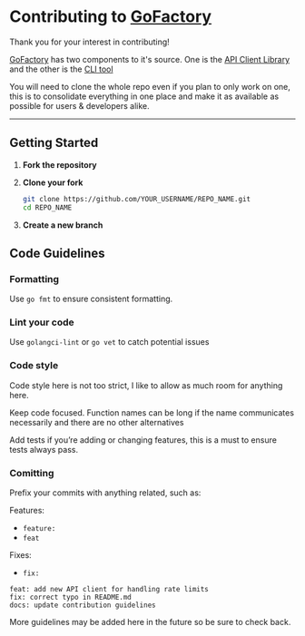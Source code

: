 # Contributing to [GoFactory](github.com/xeckt/gofactory)

Thank you for your interest in contributing! 

[GoFactory](github.com/xeckt/gofactory) has two components to it's source. One is the 
[API Client Library](github.com/xeckt/gofactory/api) and the other is the [CLI tool](github.com/xeckt/gofactory/cli)

You will need to clone the whole repo even if you plan to only work on one, this is to consolidate everything in one place
and make it as available as possible for users & developers alike.

---

## Getting Started

1. **Fork the repository**

2. **Clone your fork**
   ```bash
   git clone https://github.com/YOUR_USERNAME/REPO_NAME.git
   cd REPO_NAME
   ```
3. **Create a new branch**


## Code Guidelines
### Formatting
Use `go fmt` to ensure consistent formatting.

### Lint your code
Use `golangci-lint` or `go vet` to catch potential issues

### Code style
Code style here is not too strict, I like to allow as much room for anything here.

Keep code focused. Function names can be long if the name communicates necessarily
and there are no other alternatives

Add tests if you’re adding or changing features, this is a must to ensure tests always pass.

### Comitting
Prefix your commits with anything related, such as:

Features:
- `feature:`
- `feat`

Fixes:
- `fix:`


```
feat: add new API client for handling rate limits
fix: correct typo in README.md
docs: update contribution guidelines
```

More guidelines may be added here in the future so be sure to check back.